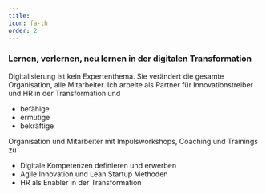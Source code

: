 ```yaml
---
title: 
icon: fa-th
order: 2
---
```


### Lernen, verlernen, neu lernen in der digitalen Transformation

Digitalisierung ist kein Expertenthema. Sie verändert die gesamte Organisation, alle Mitarbeiter.
Ich arbeite als Partner für Innovationstreiber und HR in der Transformation und

- befähige
- ermutige
- bekräftige

Organisation und Mitarbeiter mit Impulsworkshops, Coaching und Trainings zu

- Digitale Kompetenzen definieren und erwerben
- Agile Innovation und Lean Startup Methoden
- HR als Enabler in der Transformation
